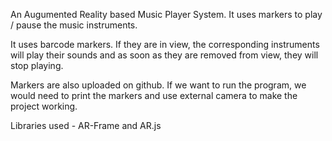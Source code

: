 An Augumented Reality based Music Player System. It uses markers to play / pause the music instruments.

It uses barcode markers. If they are in view, the corresponding instruments will play their sounds and as soon as they are removed from view, they will stop playing.

Markers are also uploaded on github. If we want to run the program, we would need to print the markers and use external camera to make the project working.

Libraries used - AR-Frame and AR.js
